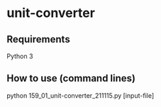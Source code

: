 # unit-converter


## Requirements
Python 3


## How to use (command lines)
python 159_01_unit-converter_211115.py [input-file]<br>
<br>


